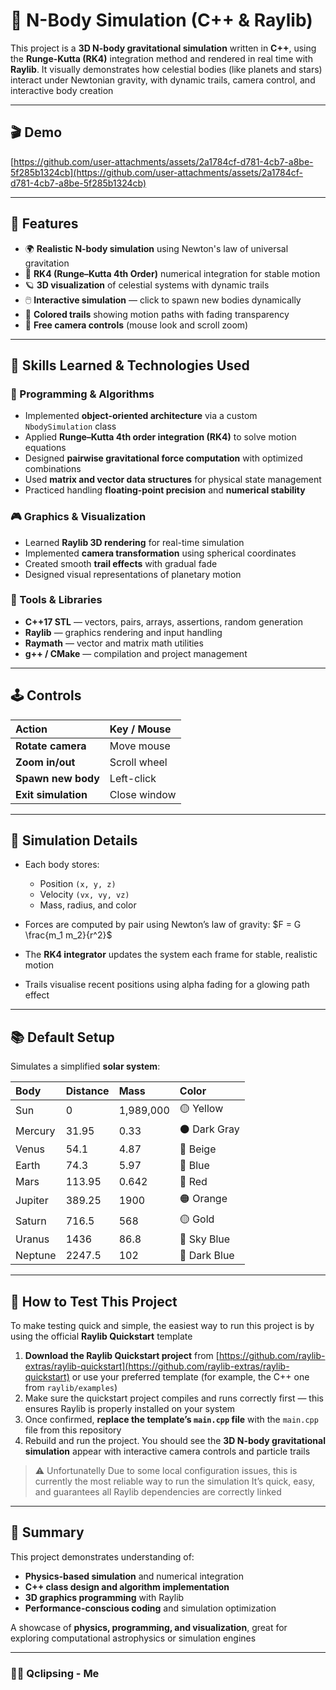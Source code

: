 # 🌌 N-Body Simulation (C++ & Raylib)

This project is a **3D N-body gravitational simulation** written in **C++**, using the **Runge-Kutta (RK4)** integration method and rendered in real time with **Raylib**.
It visually demonstrates how celestial bodies (like planets and stars) interact under Newtonian gravity, with dynamic trails, camera control, and interactive body creation

---

## 🎬 Demo

[https://github.com/user-attachments/assets/2a1784cf-d781-4cb7-a8be-5f285b1324cb](https://github.com/user-attachments/assets/2a1784cf-d781-4cb7-a8be-5f285b1324cb)

---

## 🚀 Features

* 🌍 **Realistic N-body simulation** using Newton's law of universal gravitation
* 🧮 **RK4 (Runge–Kutta 4th Order)** numerical integration for stable motion
* 🪐 **3D visualization** of celestial systems with dynamic trails
* 🖱️ **Interactive simulation** — click to spawn new bodies dynamically
* 🎨 **Colored trails** showing motion paths with fading transparency
* 🎥 **Free camera controls** (mouse look and scroll zoom)

---

## 🧠 Skills Learned & Technologies Used

### 🧩 Programming & Algorithms

* Implemented **object-oriented architecture** via a custom `NbodySimulation` class
* Applied **Runge–Kutta 4th order integration (RK4)** to solve motion equations
* Designed **pairwise gravitational force computation** with optimized combinations
* Used **matrix and vector data structures** for physical state management
* Practiced handling **floating-point precision** and **numerical stability**

### 🎮 Graphics & Visualization

* Learned **Raylib 3D rendering** for real-time simulation
* Implemented **camera transformation** using spherical coordinates
* Created smooth **trail effects** with gradual fade
* Designed visual representations of planetary motion

### 🧰 Tools & Libraries

* **C++17 STL** — vectors, pairs, arrays, assertions, random generation
* **Raylib** — graphics rendering and input handling
* **Raymath** — vector and matrix math utilities
* **g++ / CMake** — compilation and project management

---

## 🕹️ Controls

| Action              | Key / Mouse  |
| :------------------ | :----------- |
| **Rotate camera**   | Move mouse   |
| **Zoom in/out**     | Scroll wheel |
| **Spawn new body**  | Left-click   |
| **Exit simulation** | Close window |

---

## 🌠 Simulation Details

* Each body stores:

  * Position `(x, y, z)`
  * Velocity `(vx, vy, vz)`
  * Mass, radius, and color
* Forces are computed by pair using Newton’s law of gravity: $F = G \frac{m_1 m_2}{r^2}$
* The **RK4 integrator** updates the system each frame for stable, realistic motion
* Trails visualise recent positions using alpha fading for a glowing path effect

---

## 📚 Default Setup

Simulates a simplified **solar system**:

| Body    | Distance | Mass      | Color        |
| :------ | :------- | :-------- | :----------- |
| Sun     | 0        | 1,989,000 | 🟡 Yellow    |
| Mercury | 31.95    | 0.33      | ⚫ Dark Gray  |
| Venus   | 54.1     | 4.87      | 🤍 Beige     |
| Earth   | 74.3     | 5.97      | 🔵 Blue      |
| Mars    | 113.95   | 0.642     | 🔴 Red       |
| Jupiter | 389.25   | 1900      | 🟠 Orange    |
| Saturn  | 716.5    | 568       | 🟡 Gold      |
| Uranus  | 1436     | 86.8      | 💙 Sky Blue  |
| Neptune | 2247.5   | 102       | 🔵 Dark Blue |

---

## 🧩 How to Test This Project

To make testing quick and simple, the easiest way to run this project is by using the official **Raylib Quickstart** template

1. **Download the Raylib Quickstart project** from [https://github.com/raylib-extras/raylib-quickstart](https://github.com/raylib-extras/raylib-quickstart) or use your preferred template (for example, the C++ one from `raylib/examples`)
2. Make sure the quickstart project compiles and runs correctly first — this ensures Raylib is properly installed on your system
3. Once confirmed, **replace the template’s `main.cpp` file** with the `main.cpp` file from this repository
4. Rebuild and run the project. You should see the **3D N-body gravitational simulation** appear with interactive camera controls and particle trails

> ⚠️ Unfortunatelly Due to some local configuration issues, this is currently the most reliable way to run the simulation
> It’s quick, easy, and guarantees all Raylib dependencies are correctly linked

---

## 🏁 Summary

This project demonstrates understanding of:

* **Physics-based simulation** and numerical integration
* **C++ class design and algorithm implementation**
* **3D graphics programming** with Raylib
* **Performance-conscious coding** and simulation optimization

A showcase of **physics, programming, and visualization**, great for exploring computational astrophysics or simulation engines

---

### 🧑‍🚀 Qclipsing - Me
